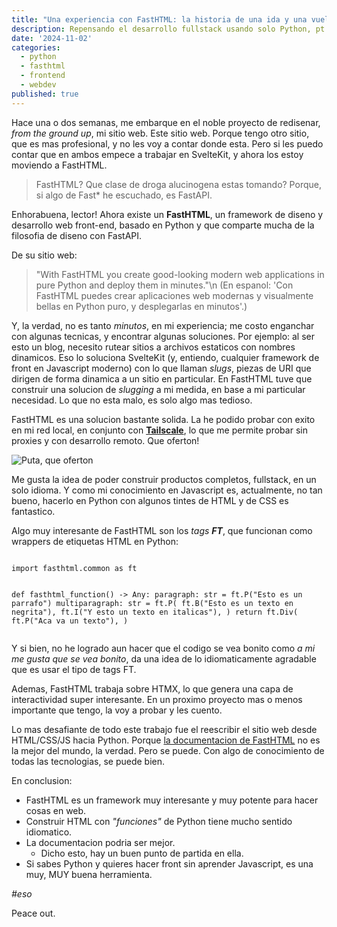 ```yaml
---
title: "Una experiencia con FastHTML: la historia de una ida y una vuelta"
description: Repensando el desarrollo fullstack usando solo Python, pt 2.
date: '2024-11-02'
categories:
  - python
  - fasthtml
  - frontend
  - webdev
published: true
---
```


Hace una o dos semanas, me embarque en el noble proyecto de redisenar, _from the ground up_, mi sitio web. Este sitio web. Porque tengo otro sitio, que es mas profesional, y no les voy a contar donde esta. Pero si les puedo contar que en ambos empece a trabajar en SvelteKit, y ahora los estoy moviendo a FastHTML.

> FastHTML? Que clase de droga alucinogena estas tomando? Porque, si algo de Fast* he escuchado, es FastAPI.

Enhorabuena, lector! Ahora existe un **FastHTML**, un framework de diseno y desarrollo web front-end, basado en Python y que comparte mucha de la filosofia de diseno con FastAPI.

De su sitio web:
> "With FastHTML you create good-looking modern web applications in pure Python and deploy them in minutes."\n
> (En espanol: 'Con FastHTML puedes crear aplicaciones web modernas y visualmente bellas en Python puro, y desplegarlas en minutos'.)

Y, la verdad, no es tanto _minutos_, en mi experiencia; me costo enganchar con algunas tecnicas, y encontrar algunas soluciones. Por ejemplo: al ser esto un blog, necesito rutear sitios a archivos estaticos con nombres dinamicos. Eso lo soluciona SvelteKit (y, entiendo, cualquier framework de front en Javascript moderno) con lo que llaman _slugs_, piezas de URI que dirigen de forma dinamica a un sitio en particular. En FastHTML tuve que construir una solucion de _slugging_ a mi medida, en base a mi particular necesidad. Lo que no esta malo, es solo algo mas tedioso.

FastHTML es una solucion bastante solida. La he podido probar con exito en mi red local, en conjunto con **[Tailscale](https://tailscale.com/)**, lo que me permite probar sin proxies y con desarrollo remoto. Que oferton!

![Puta, que oferton](https://cdn.eldeforma.com/wp-content/uploads/2020/11/Oferton.jpg)

Me gusta la idea de poder construir productos completos, fullstack, en un solo idioma. Y como mi conocimiento en Javascript es, actualmente, no tan bueno, hacerlo en Python con algunos tintes de HTML y de CSS es fantastico.

Algo muy interesante de FastHTML son los _tags **FT**_, que funcionan como wrappers de etiquetas HTML en Python:

<div>
<pre><code>
import fasthtml.common as ft

def fasthtml_function() -> Any:
    paragraph: str = ft.P("Esto es un parrafo")
    multiparagraph: str = ft.P(
        ft.B("Esto es un texto en negrita"),
        ft.I("Y esto un texto en italicas"),
    )
    return ft.Div(
        ft.P("Aca va un texto"),
    )
</code></pre>
</div>

Y si bien, no he logrado aun hacer que el codigo se vea bonito como _a mi me gusta que se vea bonito_, da una idea de lo idiomaticamente agradable que es usar el tipo de tags FT.

Ademas, FastHTML trabaja sobre HTMX, lo que genera una capa de interactividad super interesante. En un proximo proyecto mas o menos importante que tengo, la voy a probar y les cuento.

Lo mas desafiante de todo este trabajo fue el reescribir el sitio web desde HTML/CSS/JS hacia Python. Porque [la documentacion de FastHTML](https://docs.fastht.ml) no es la mejor del mundo, la verdad. Pero se puede. Con algo de conocimiento de todas las tecnologias, se puede bien.

En conclusion:
* FastHTML es un framework muy interesante y muy potente para hacer cosas en web.
* Construir HTML con _"funciones"_ de Python tiene mucho sentido idiomatico.
* La documentacion podria ser mejor.
  * Dicho esto, hay un buen punto de partida en ella.
* Si sabes Python y quieres hacer front sin aprender Javascript, es una muy, MUY buena herramienta.

<p><i>#eso</i></p>
Peace out.
